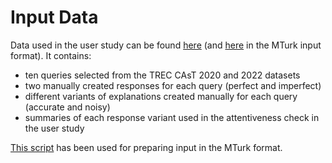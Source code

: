 # Input Data

Data used in the user study can be found [here](input_data.csv) (and [here](input_mturk_format.csv) in the MTurk input format). It contains:
- ten queries selected from the TREC CAsT 2020 and 2022 datasets 
- two manually created responses for each query (perfect and imperfect)
- different variants of explanations created manually for each query (accurate and noisy)
- summaries of each response variant used in the attentiveness check in the user study

[This script](../../scripts/input_processing.py) has been used for preparing input in the MTurk format.